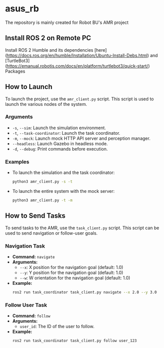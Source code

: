 # asus_rb
The repository is mainly created for Robot BU's AMR project


## Install ROS 2 on Remote PC

Install ROS 2 Humble and its dependencies [here] (https://docs.ros.org/en/humble/Installation/Ubuntu-Install-Debs.html) and [TurtleBot3] (https://emanual.robotis.com/docs/en/platform/turtlebot3/quick-start/) Packages

## How to Launch

To launch the project, use the `amr_client.py` script. This script is used to launch the various nodes of the system.

### Arguments

*   `-s`, `--sim`: Launch the simulation environment.
*   `-t`, `--task-coordinator`: Launch the task coordinator.
*   `-m`, `--mock`: Launch mock HTTP API server and perception manager.
*   `--headless`: Launch Gazebo in headless mode.
*   `-d`, `--debug`: Print commands before execution.

### Examples

*   To launch the simulation and the task coordinator:
    ```bash
    python3 amr_client.py -s -t
    ```
*   To launch the entire system with the mock server:
    ```bash
    python3 amr_client.py -t -m
    ```

## How to Send Tasks

To send tasks to the AMR, use the `task_client.py` script. This script can be used to send navigation or follow-user goals.

### Navigation Task

*   **Command:** `navigate`
*   **Arguments:**
    *   `--x`: X position for the navigation goal (default: 1.0)
    *   `--y`: Y position for the navigation goal (default: 1.0)
    *   `--w`: W orientation for the navigation goal (default: 1.0)
*   **Example:**
    ```bash
    ros2 run task_coordinator task_client.py navigate --x 2.0 --y 3.0
    ```

### Follow User Task

*   **Command:** `follow`
*   **Arguments:**
    *   `user_id`: The ID of the user to follow.
*   **Example:**
    ```bash
    ros2 run task_coordinator task_client.py follow user_123
    ```


